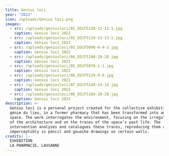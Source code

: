 ```yaml
---
title: Genius loci
year: "2022"
icon: /uploads/Genius loci.png
images:
  - src: /uploads/geniusloci/01_DSCF5138-12-12-1.jpg
    caption: Genius loci 2022
  - src: /uploads/geniusloci/02_DSCF5139-13-13-1.jpg
    caption: Genius loci 2022
  - src: /uploads/geniusloci/03_DSCF5098-4-4-3.jpg
    caption: Genius loci 2022
  - src: /uploads/geniusloci/04_DSCF5180-28-28.jpg
    caption: Genius loci 2022
  - src: /uploads/geniusloci/05_DSCF5078-1-1.jpg
    caption: Genius loci 2022
  - src: /uploads/geniusloci/06_DSCF5129-9-9.jpg
    caption: Genius loci 2022
  - src: /uploads/geniusloci/07_DSCF5148-14-14.jpg
    caption: Genius loci 2022
  - src: /uploads/geniusloci/08_DSCF5168-20-20.jpg
    caption: Genius loci 2022
description: >-
  Genius loci is a personal project created for the collective exhibition Le
  génie du lieu, in a former pharmacy that has been transformed into an art
  space. The work interrogates the environment, focusing on the irregularities
  of the architecture and on the traces of the space’s past life. The
  intervention analyses and catalogues these traces, reproducing them almost
  imperceptibly in pencil and gouache drawings on certain walls.
credits: |-
  EXHIBITION
  LA PHARMACIE, LAUSANNE
---
```

